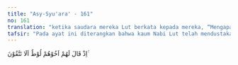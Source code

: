 ```yaml
---
title: "Asy-Syu'ara' - 161"
no: 161
translation: "ketika saudara mereka Lut berkata kepada mereka, “Mengapa kamu tidak bertakwa?”"
tafsir: "Pada ayat ini diterangkan bahwa kaum Nabi Lut telah mendustakan seruan Nabi Lut yang diutus Allah kepada mereka. Nabi Lut menyeru mereka agar bertakwa kepada Allah, Tuhan Pencipta mereka semuanya.\n\nNabi Lut adalah anak Haran bin Terah, saudara Nabi Ibrahim. Oleh karena itu, Lut adalah kemenakan Nabi Ibrahim. Lut beriman kepada apa yang disampaikan pamannya, Ibrahim, sebagaimana disebut dalam firman Allah:\n\nMaka Lut membenarkan (kenabian Ibrahim). Dan dia (Ibrahim) berkata, \"Sesungguhnya aku harus berpindah ke (tempat yang diperintahkan) Tuhanku; sungguh, Dialah Yang Maha Perkasa, Mahabijaksana.\" (al-'Ankabut/29: 26).\n\nNabi Lut tinggal bersama Nabi Ibrahim di kota Ur, kemudian pindah bersamanya ke Palestina dan melawat ke Mesir. Dari Mesir ia kembali ke Palestina bersama Ibrahim. Mereka kemudian berpisah, Nabi Lut pergi ke Sodom, sedang Ibrahim tetap di Palestina. Kota Sodom terletak di daerah Yordania sekarang, di pantai Buhairah (danau) Lut. Buhairah Lut ialah di bagian selatan Laut Mati. Jadi kota Sodom tidak berapa jauh dari Baitul Makdis. (Lihat kosakata \"Lut\")."
---
```


اِذْ قَالَ لَهُمْ اَخُوْهُمْ لُوْطٌ اَلَا تَتَّقُوْنَ ۚ  
